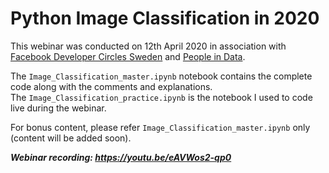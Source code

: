 # Python Image Classification in 2020  

This webinar was conducted on 12th April 2020 in association with [Facebook Developer Circles Sweden](https://www.linkedin.com/company/developercirclesfromfacebook/ "Facebook Developer Circles Sweden") and [People in Data](https://www.linkedin.com/company/people-in-data/ "People in Data").  

The `Image_Classification_master.ipynb` notebook contains the complete code along with the comments and explanations.  
The `Image_Classification_practice.ipynb` is the notebook I used to code live during the webinar.  

For bonus content, please refer `Image_Classification_master.ipynb` only (content will be added soon).  

_**Webinar recording: https://youtu.be/eAVWos2-qp0**_


